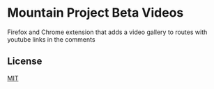 # Mountain Project Beta Videos

Firefox and Chrome extension that adds a video gallery to routes with youtube links in the comments

## License

[MIT](https://choosealicense.com/licenses/mit/)
